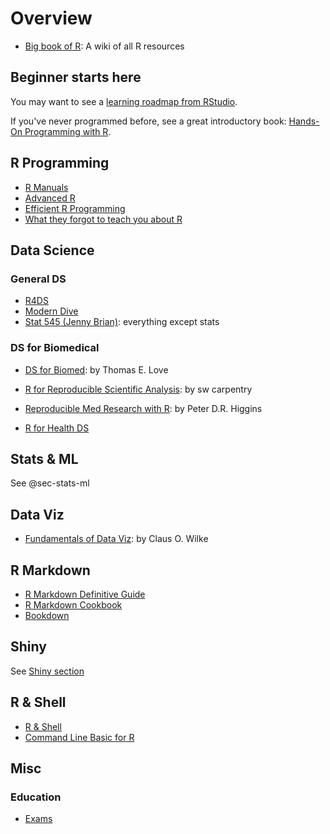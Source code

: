 # Overview

-   [Big book of R](https://www.bigbookofr.com): A wiki of all R resources

## Beginner starts here

You may want to see a [learning roadmap from RStudio](https://education.rstudio.com/learn/beginner/).

If you've never programmed before, see a great introductory book: [Hands-On Programming with R](https://rstudio-education.github.io/hopr/).

## R Programming

-   [R Manuals](https://rstudio.github.io/r-manuals/)
-   [Advanced R](https://adv-r.hadley.nz)
-   [Efficient R Programming](https://csgillespie.github.io/efficientR/introduction.html)
-   [What they forgot to teach you about R](https://rstats.wtf)

## Data Science

### General DS

-   [R4DS](https://r4ds.had.co.nz)
-   [Modern Dive](https://moderndive.netlify.app/1-getting-started.html)
-   [Stat 545 (Jenny Brian)](https://stat545.com): everything except stats

### DS for Biomedical

-   [DS for Biomed](https://thomaselove.github.io/432-notes/index.html): by Thomas E. Love

-   [R for Reproducible Scientific Analysis](https://swcarpentry.github.io/r-novice-gapminder/): by sw carpentry

-   [Reproducible Med Research with R](https://bookdown.org/pdr_higgins/rmrwr/): by Peter D.R. Higgins

-   [R for Health DS](https://argoshare.is.ed.ac.uk/healthyr_book/)

## Stats & ML

See @sec-stats-ml

## Data Viz

-   [Fundamentals of Data Viz](https://clauswilke.com/dataviz/): by Claus O. Wilke

## R Markdown

-   [R Markdown Definitive Guide](https://bookdown.org/yihui/rmarkdown/)
-   [R Markdown Cookbook](https://bookdown.org/yihui/rmarkdown-cookbook/)
-   [Bookdown](https://bookdown.org)

## Shiny

See [Shiny section](./app.md)

## R & Shell

-   [R & Shell](https://bash-intro.rsquaredacademy.com)
-   [Command Line Basic for R](https://bash-intro.rsquaredacademy.com)

## Misc

### Education

-   [Exams](http://www.r-exams.org)
